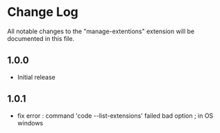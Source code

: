# Change Log

All notable changes to the "manage-extentions" extension will be documented in this file.


## 1.0.0

- Initial release

## 1.0.1

- fix error : command 'code --list-extensions' failed bad option ; in OS windows